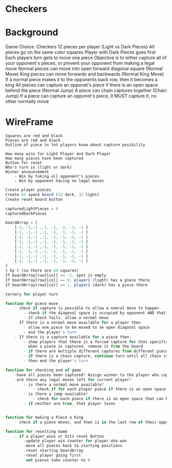 # Checkers

# Background

Game Choice: Checkers
12 pieces per player (Light vs Dark Pieces)
All pieces go on the same color squares
Player with Dark Pieces goes first
Each players turn gets to move one piece
Objective is to either capture all of your opponent's pieces, or prevent your opponent from making a legal move
Normal pieces can move into open forward diagonal square (Normal Move)
King pieces can move forwards and backwards (Normal King Move)
If a normal piece makes it to the opponents back row, then it becomes a king 
All pieces can capture an opponet's piece if there is an open space behind the piece (Normal Jump)
A piece can chain captures together (Chain Jump)
If a piece can capture an opponet's piece, it MUST capture it, no other normally move

# WireFrame
```CSS/HTML
Squares are red and black
Pieces are red and black
Outline of piece to let players know about capture posibility

How many wins for Light Player and Dark Player
How many pieces have been captured
Button for reset
Who's turn is (light or dark)
Winner announcement
    - Win by taking all opponent's pieces
    - Win by opponent having no legal moves

```

```js
Create player pieces
Create 64 space board (32 dark, 32 light)
Create reset board button

capturedLightPieces = 0
capturedDarkPieces

boardArray = [
    [-1, -1,-1 ,-1, -1, -1, -1, -1 ]
    [-1, -1,-1 ,-1, -1, -1, -1, -1 ]
    [-1, -1,-1 ,-1, -1, -1, -1, -1 ]
    [-1, -1,-1 ,-1, -1, -1, -1, -1 ]
    [-1, -1,-1 ,-1, -1, -1, -1, -1 ]
    [-1, -1,-1 ,-1, -1, -1, -1, -1 ]
    [-1, -1,-1 ,-1, -1, -1, -1, -1 ]
    [-1, -1,-1 ,-1, -1, -1, -1, -1 ]
]
8 by 8 (so there are 64 squares)
If boardArray[row][col] == -1, spot is empty
If boardArray[row][col] == 0, player1 (light) has a piece there
If boardArray[row][col] == 1, player2 (dark) has a piece there

ternary for player turn

function for piece move
    - check if capture is possible to allow a nomral move to happen
        - check if the diagonal space is occupied by opponent AND that the diagonal space behind that opponent piece is empty
        - If check fails, allow a normal move
    - If there is a normal move available for a player then
        - allow one piece to be moved to an open diagonal space
        - end the player's turn
    - If there is a capture available for a piece then:
        - show players that there is a forced capture for that specific piece(s)
        - when a piece is captured, remove it from the board
        - if there are multiple different captures from different pieces, only allow one piece to be able to capture
        - if there is a chain capture, continue turn until all chain captures are executed
        - then end the player's turn

function for checking end of game
    -have all pieces been captured? Assign winner to the player who captured all the pieces
    -are there any legal moves left for current player?
        - is there a normal move available?
            - check if for each player piece if there is an open space that can be moved to
        - is there a jump available?
            - check for each piece if there is an open space that can be jumped to
        - if neither are true, that player loses


function for making a Piece a King
    - check if a piece moves, and then is in the last row of their opponents, then make that piece a King

function for resetting Game
    - if a player wins or hits reset Button
        -update player win counter for player who won
        -move all pieces back to starting positions
        -reset starting boardArray
        -reset player going first
        -set pieces take counter to 0
```

